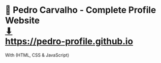 # 🎨 Pedro Carvalho - Complete Profile Website <br> <a href="https://pedro-profile.github.io" target="_blank">⬇</a> <br> <a href="https://pedro-profile.github.io" target="_blank">https://pedro-profile.github.io</a>
With (HTML, CSS & JavaScript)
